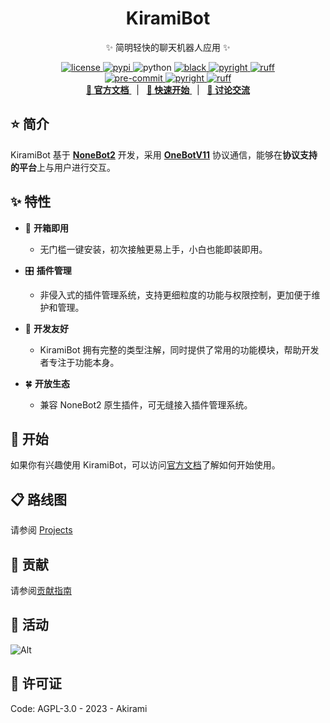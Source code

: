 
<div align="center">

# KiramiBot

✨ 简明轻快的聊天机器人应用 ✨

</div>

<p align="center">
  <a href="https://raw.githubusercontent.com/A-kirami/KiramiBot/master/LICENSE">
    <img src="https://img.shields.io/github/license/A-kirami/KiramiBot" alt="license">
  </a>
  <a href="https://pypi.python.org/pypi/kiramibot">
    <img src="https://img.shields.io/pypi/v/kiramibot?logo=python&logoColor=edb641" alt="pypi">
  </a>
  <img src="https://img.shields.io/badge/python-3.10+-blue?logo=python&logoColor=edb641" alt="python">
  <a href="https://github.com/psf/black">
    <img src="https://img.shields.io/badge/code%20style-black-000000.svg?logo=python&logoColor=edb641" alt="black">
  </a>
  <a href="https://github.com/Microsoft/pyright">
    <img src="https://img.shields.io/badge/types-pyright-797952.svg?logo=python&logoColor=edb641" alt="pyright">
  </a>
  <a href="https://github.com/astral-sh/ruff">
    <img src="https://img.shields.io/endpoint?url=https://raw.githubusercontent.com/charliermarsh/ruff/main/assets/badge/v2.json" alt="ruff">
  </a>
  <br />
  <a href="https://results.pre-commit.ci/latest/github/A-kirami/KiramiBot/main">
    <img src="https://results.pre-commit.ci/badge/github/A-kirami/KiramiBot/main.svg" alt="pre-commit" />
  </a>
  <a href="https://github.com/A-kirami/KiramiBot/actions/workflows/pyright.yml">
    <img src="https://github.com/A-kirami/KiramiBot/actions/workflows/pyright.yml/badge.svg?branch=main&event=push" alt="pyright">
  </a>
  <a href="https://github.com/A-kirami/KiramiBot/actions/workflows/ruff.yml">
    <img src="https://github.com/A-kirami/KiramiBot/actions/workflows/ruff.yml/badge.svg?branch=main&event=push" alt="ruff">
  </a>
  <br />
  <a href="https://kiramibot.dev" target="__blank">
    <strong>📖 官方文档</strong>
  </a>
  &nbsp;&nbsp;|&nbsp;&nbsp;
  <a href="https://kiramibot.dev/docs/intro" target="__blank">
    <strong>🚀 快速开始</strong>
  </a>
  &nbsp;&nbsp;|&nbsp;&nbsp;
  <a href="https://qm.qq.com/q/7OD95ZDCMM" target="__blank">
    <strong>💬 讨论交流</strong>
  </a>
</p>

## ⭐️ 简介

KiramiBot 基于 **[NoneBot2](https://v2.nonebot.dev/)** 开发，采用 **[OneBotV11](https://11.onebot.dev/)** 协议通信，能够在**协议支持的平台**上与用户进行交互。

## ✨ 特性

- 🎁 **开箱即用**

  - 无门槛一键安装，初次接触更易上手，小白也能即装即用。

- 🎛️ **插件管理**

  - 非侵入式的插件管理系统，支持更细粒度的功能与权限控制，更加便于维护和管理。

- 🤝 **开发友好**

  - KiramiBot 拥有完整的类型注解，同时提供了常用的功能模块，帮助开发者专注于功能本身。

- 🍀 **开放生态**
  - 兼容 NoneBot2 原生插件，可无缝接入插件管理系统。

## 🚀 开始

如果你有兴趣使用 KiramiBot，可以访问[官方文档](https://kiramibot.dev/docs/guide/start/manual-install)了解如何开始使用。

## 📋 路线图

请参阅 [Projects](https://github.com/users/A-kirami/projects/6)

## 🤝 贡献

请参阅[贡献指南](./.github/CONTRIBUTING.md)

## 🎊 活动

![Alt](https://repobeats.axiom.co/api/embed/4cdc60f22b220e807018a8e4a19226bb942f6331.svg "Repobeats analytics image")

## 📄 许可证

Code: AGPL-3.0 - 2023 - Akirami
